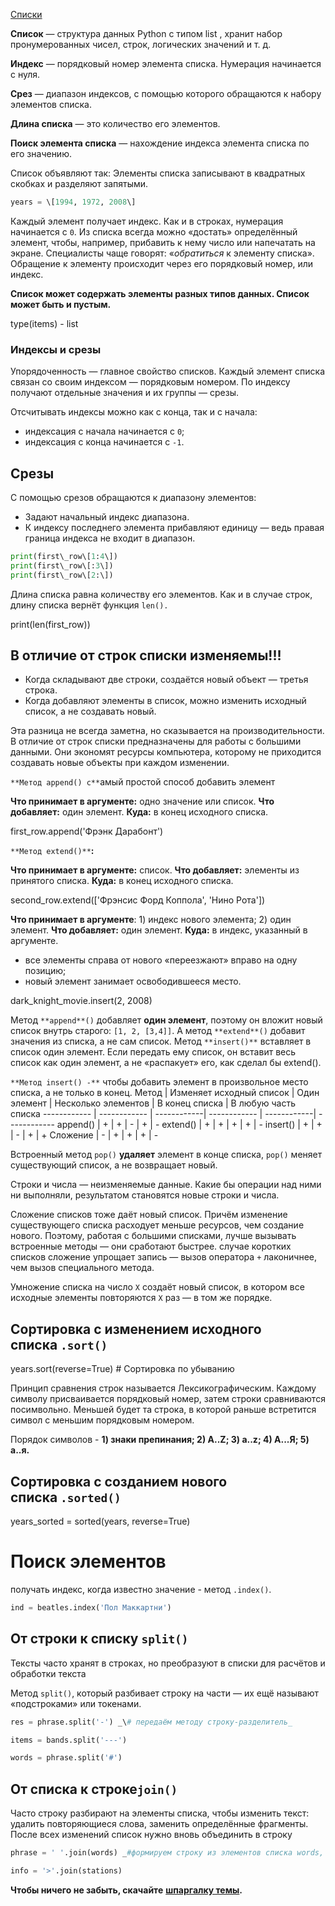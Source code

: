 [Списки](https://practicum.yandex.ru/learn/data-scientist/courses/f332f1ff-8036-4f31-ad9c-866410873a45/sprints/43469/topics/9a281e59-e049-4f54-8d75-5151fb28adaa/lessons/f3581288-6d8d-4616-b351-13abbb36b288/)

**Список** — структура данных Python c типом list , хранит набор пронумерованных чисел, строк, логических значений и т. д.

**Индекс** — порядковый номер элемента списка. Нумерация начинается с нуля.

**Срез** — диапазон индексов, с помощью которого обращаются к набору элементов списка.

**Длина списка** — это количество его элементов.

**Поиск элемента списка** — нахождение индекса элемента списка по его значению.

Список объявляют так: Элементы списка записывают в квадратных скобках и разделяют запятыми.

```python
years = \[1994, 1972, 2008\]
```
  

Каждый элемент получает индекс. Как и в строках, нумерация начинается с `0`. Из списка всегда можно «достать» определённый элемент, чтобы, например, прибавить к нему число или напечатать на экране. Специалисты чаще говорят: «_обратиться_ к элементу списка». Обращение к элементу происходит через его порядковый номер, или индекс.

**Список может содержать элементы разных типов данных. Список может быть и пустым.**

type(items) - list

### Индексы и срезы

Упорядоченность — главное свойство списков. Каждый элемент списка связан со своим индексом — порядковым номером. По индексу получают отдельные значения и их группы — срезы.

Отсчитывать индексы можно как с конца, так и с начала:

*   индексация с начала начинается с `0`;
*   индексация с конца начинается с `-1`.

Срезы
-----

С помощью срезов обращаются к диапазону элементов:

*   Задают начальный индекс диапазона.
*   К индексу последнего элемента прибавляют единицу — ведь правая граница индекса не входит в диапазон.

```python
print(first\_row\[1:4\])
print(first\_row\[:3\])
print(first\_row\[2:\])
```
  

Длина списка равна количеству его элементов. Как и в случае строк, длину списка вернёт функция `len().`

print(len(first\_row))

В отличие от строк списки изменяемы!!!
--------------------------------------

*   Когда складывают две строки, создаётся новый объект — третья строка.
*   Когда добавляют элементы в список, можно изменить исходный список, а не создавать новый.

Эта разница не всегда заметна, но сказывается на производительности. В отличие от строк списки предназначены для работы с большими данными. Они экономят ресурсы компьютера, которому не приходится создавать новые объекты при каждом изменении.

`**Метод append() с**`амый простой способ добавить элемент

**Что принимает в аргументе:** одно значение или список. **Что добавляет:** один элемент. **Куда:** в конец исходного списка.

first\_row.append('Фрэнк Дарабонт')

`**Метод extend()**`**:**

**Что принимает в аргументе:** список. **Что добавляет:** элементы из принятого списка. **Куда:** в конец исходного списка.

second\_row.extend(\['Фрэнсис Форд Коппола', 'Нино Рота'\])

**Что принимает в аргументе**: 1) индекс нового элемента; 2) один элемент. **Что добавляет:** один элемент. **Куда:** в индекс, указанный в аргументе.

*   все элементы справа от нового «переезжают» вправо на одну позицию;
*   новый элемент занимает освободившееся место.

dark\_knight\_movie.insert(2, 2008)

Метод `**append**()` добавляет **один элемент**, поэтому он вложит новый список внутрь старого: `[1, 2, [3,4]]`. А метод `**extend**()` добавит значения из списка, а не сам список. Метод `**insert()**` вставляет в список один элемент. Если передать ему список, он вставит весь список как один элемент, а не «распакует» его, как сделал бы extend().

`**Метод insert() -**` чтобы добавить элемент в произвольное место списка, а не только в конец.
Метод | Изменяет исходный список | Один элемент | Несколько элементов | В конец списка | В любую часть списка
------------ | ------------ | ------------| ------------ | ------------| ------------
append() | + | + | - | + | -
extend() | + | + | + | + | -
insert() | + | + | - | + | +
Сложение | - | + | + | + | -
 

Встроенный метод `pop()` **удаляет** элемент в конце списка, `pop()` меняет существующий список, а не возвращает новый.

Строки и числа — неизменяемые данные. Какие бы операции над ними ни выполняли, результатом становятся новые строки и числа.

Сложение списков тоже даёт новый список. Причём изменение существующего списка расходует меньше ресурсов, чем создание нового. Поэтому, работая с большими списками, лучше вызывать встроенные методы — они сработают быстрее. случае коротких списков сложение упрощает запись — вызов оператора `+` лаконичнее, чем вызов специального метода.

Умножение списка на число `X` создаёт новый список, в котором все исходные элементы повторяются `X` раз — в том же порядке.

Сортировка с изменением исходного списка `.sort()` 
---------------------------------------------------

years.sort(reverse=True) # Сортировка по убыванию

Принцип сравнения строк называется Лексикографическим. Каждому символу присваивается порядковый номер, затем строки сравниваются посимвольно. Меньшей будет та строка, в которой раньше встретится символ с меньшим порядковым номером.

Порядок символов - **1) знаки препинания; 2) A..Z; 3) a..z; 4) А...Я; 5) а..я.**

Сортировка с созданием нового списка `.sorted()` 
-------------------------------------------------

years\_sorted = sorted(years, reverse=True)

Поиск элементов
===============

получать индекс, когда известно значение - метод `.index()`. 
```Python
ind = beatles.index('Пол Маккартни')
```
От строки к списку `split()`
----------------------------

Тексты часто хранят в строках, но преобразуют в списки для расчётов и обработки текста

Метод `split()`, который разбивает строку на части — их ещё называют «подстроками» или токенами.

```Python
res = phrase.split('-') _\# передаём методу строку-разделитель_

items = bands.split('---')

words = phrase.split('#')
```

От списка к строке`join()`
--------------------------

Часто строку разбирают на элементы списка, чтобы изменить текст: удалить повторяющиеся слова, заменить определённые фрагменты. После всех изменений список нужно вновь объединить в строку
```Python
phrase = ' '.join(words) _#формируем строку из элементов списка words, соединённых пробелом_

info = '>'.join(stations)
```
  

**Чтобы ничего не забыть, скачайте** [**шпаргалку темы**](https://code.s3.yandex.net/data-analyst/praktikum_data_analysis_takeaways_basicPython_theme3.pdf)**.**